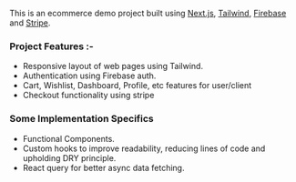 This is an ecommerce demo project built using [Next.js](https://nextjs.org/), [Tailwind](https://tailwindcss.com), [Firebase](https://firebase.google.com) and [Stripe](https://stripe.com).

### Project Features :-

- Responsive layout of web pages using Tailwind.
- Authentication using Firebase auth.
- Cart, Wishlist, Dashboard, Profile, etc features for user/client
- Checkout functionality using stripe

### Some Implementation Specifics

- Functional Components.
- Custom hooks to improve readability, reducing lines of code and upholding DRY principle.
- React query for better async data fetching.
